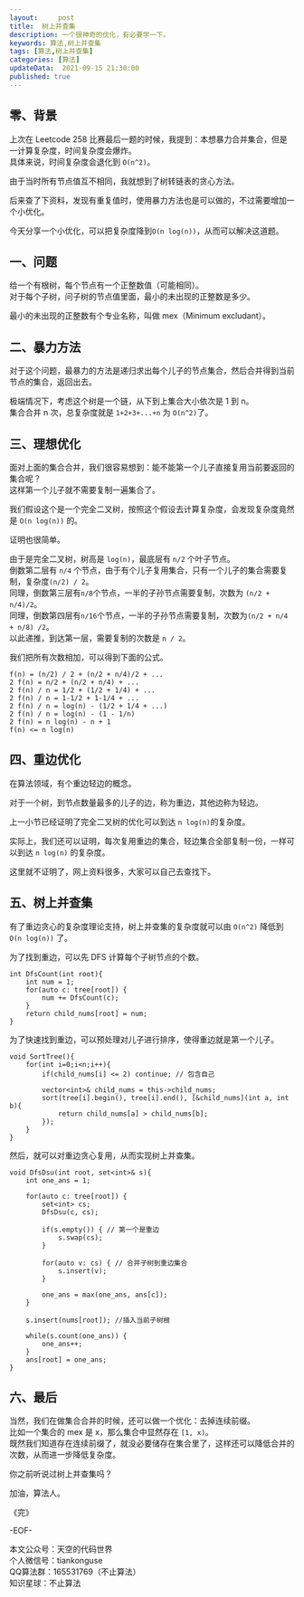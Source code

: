 ```yaml
---   
layout:     post  
title:  树上并查集 
description: 一个很神奇的优化，有必要学一下。     
keywords: 算法,树上并查集  
tags: [算法,树上并查集]    
categories: [算法]  
updateData:  2021-09-15 21:30:00  
published: true  
---  
```



## 零、背景  


上次在 Leetcode 258 比赛最后一题的时候，我提到：本想暴力合并集合，但是一计算复杂度，时间复杂度会爆炸。  
具体来说，时间复杂度会退化到 `O(n^2)`。  


由于当时所有节点值互不相同，我就想到了树转链表的贪心方法。  


后来查了下资料，发现有重复值时，使用暴力方法也是可以做的，不过需要增加一个小优化。  


今天分享一个小优化，可以把复杂度降到`O(n log(n))`，从而可以解决这道题。  


## 一、问题  


给一个有根树，每个节点有一个正整数值（可能相同）。  
对于每个子树，问子树的节点值里面，最小的未出现的正整数是多少。  


最小的未出现的正整数有个专业名称，叫做 mex（Minimum excludant）。  


## 二、暴力方法  


对于这个问题，最暴力的方法是递归求出每个儿子的节点集合，然后合并得到当前节点的集合，返回出去。  


极端情况下，考虑这个树是一个链，从下到上集合大小依次是 1 到 n。  
集合合并 n 次，总复杂度就是 `1+2+3+...+n` 为 `O(n^2)`了。  


## 三、理想优化  


面对上面的集合合并，我们很容易想到：能不能第一个儿子直接复用当前要返回的集合呢？  
这样第一个儿子就不需要复制一遍集合了。  


我们假设这个是一个完全二叉树，按照这个假设去计算复杂度，会发现复杂度竟然是 `O(n log(n))` 的。  


证明也很简单。  


由于是完全二叉树，树高是 `log(n)`，最底层有 `n/2` 个叶子节点。  
倒数第二层有 `n/4` 个节点，由于有个儿子复用集合，只有一个儿子的集合需要复制，复杂度`(n/2) / 2`。  
同理，倒数第三层有`n/8`个节点，一半的子孙节点需要复制，次数为 `(n/2 + n/4)/2`。   
同理，倒数第四层有`n/16`个节点，一半的子孙节点需要复制，次数为`(n/2 + n/4 + n/8) /2`。  
以此递推，到达第一层，需要复制的次数是 `n / 2`。  


我们把所有次数相加，可以得到下面的公式。   


```
f(n) = (n/2) / 2 + (n/2 + n/4)/2 + ...
2 f(n) = n/2 + (n/2 + n/4) + ...
2 f(n) / n = 1/2 + (1/2 + 1/4) + ...
2 f(n) / n = 1-1/2 + 1-1/4 + ...
2 f(n) / n = log(n) - (1/2 + 1/4 + ...)
2 f(n) / n = log(n) - (1 - 1/n)
2 f(n) = n log(n) - n + 1
f(n) <= n log(n)
```

## 四、重边优化


在算法领域，有个重边轻边的概念。  


对于一个树，到节点数量最多的儿子的边，称为重边，其他边称为轻边。  


上一小节已经证明了完全二叉树的优化可以到达 `n log(n)`的复杂度。  


实际上，我们还可以证明，每次复用重边的集合，轻边集合全部复制一份，一样可以到达 `n log(n)` 的复杂度。  


这里就不证明了，网上资料很多，大家可以自己去查找下。  


## 五、树上并查集


有了重边贪心的复杂度理论支持，树上并查集的复杂度就可以由 `O(n^2)` 降低到 `O(n log(n))` 了。  


为了找到重边，可以先 DFS 计算每个子树节点的个数。  


```
int DfsCount(int root){
    int num = 1;
    for(auto c: tree[root]) {
        num += DfsCount(c);
    }
    return child_nums[root] = num;
}
```

为了快速找到重边，可以预处理对儿子进行排序，使得重边就是第一个儿子。  


```
void SortTree(){
    for(int i=0;i<n;i++){
        if(child_nums[i] <= 2) continue; // 包含自己

        vector<int>& child_nums = this->child_nums;
        sort(tree[i].begin(), tree[i].end(), [&child_nums](int a, int b){
            return child_nums[a] > child_nums[b];
        });
    }
}
```

然后，就可以对重边贪心复用，从而实现树上并查集。  


```
void DfsDsu(int root, set<int>& s){
    int one_ans = 1;
    
    for(auto c: tree[root]) {
        set<int> cs;
        DfsDsu(c, cs);
        
        if(s.empty()) { // 第一个是重边
            s.swap(cs);
        }
        
        for(auto v: cs) { // 合并子树到重边集合
            s.insert(v);
        }
        
        one_ans = max(one_ans, ans[c]);
    }
    
    s.insert(nums[root]); //插入当前子树根
    
    while(s.count(one_ans)) {
        one_ans++;
    }
    ans[root] = one_ans;
}
```


## 六、最后  


当然，我们在做集合合并的时候，还可以做一个优化：去掉连续前缀。  
比如一个集合的 mex 是 x，那么集合中显然存在 `[1, x)`。  
既然我们知道存在连续前缀了，就没必要储存在集合里了，这样还可以降低合并的次数，从而进一步降低复杂度。  



你之前听说过树上并查集吗？  


加油，算法人。  


《完》  


-EOF-  



本文公众号：天空的代码世界  
个人微信号：tiankonguse  
QQ算法群：165531769（不止算法）  
知识星球：不止算法  

